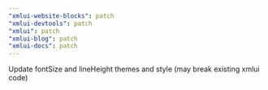 ```yaml
---
"xmlui-website-blocks": patch
"xmlui-devtools": patch
"xmlui": patch
"xmlui-blog": patch
"xmlui-docs": patch
---
```


Update fontSize and lineHeight themes and style (may break existing xmlui code)
